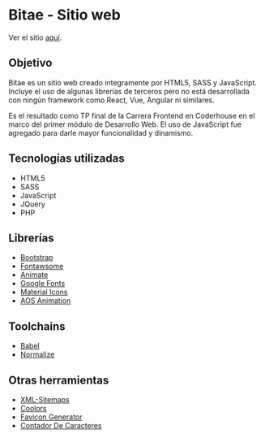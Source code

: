 # Bitae - Sitio web
Ver el sitio [aquí](https://bitae-master-bitae.vercel.app/).

## Objetivo

Bitae es un sitio web creado integramente por HTML5, SASS y JavaScript. Incluye el uso de algunas librerías de terceros pero no está desarrollada con ningún framework como React, Vue, Angular ni similares.

Es el resultado como TP final de la Carrera Frontend en Coderhouse en el marco del primer módulo de Desarrollo Web. El uso de JavaScript fue agregado para darle mayor funcionalidad y dinamismo.

## Tecnologías utilizadas

- HTML5
- SASS
- JavaScript
- JQuery
- PHP

## Librerías

- [Bootstrap](https://getbootstrap.com/docs/5.0/getting-started/introduction)
- [Fontawsome](https://fontawesome.com/v5.15/icons?d=gallery&p=2)
- [Animate](https://animate.style/)
- [Google Fonts](https://fonts.google.com/)
- [Material Icons](https://fonts.google.com/icons?icon.query=reset)
- [AOS Animation](https://bitae-master-bitae.vercel.app/)

## Toolchains

- [Babel](https://babeljs.io/docs/en/)
- [Normalize](https://necolas.github.io/normalize.css/)

## Otras herramientas

- [XML-Sitemaps](https://www.xml-sitemaps.com/details-bitae-master-bitae.vercel.app-3d92a79b4.html)
- [Coolors](https://coolors.co/)
- [Favicon Generator](https://realfavicongenerator.net/)
- [Contador De Caracteres](http://www.contadordecaracteres.com/)
